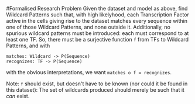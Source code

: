 #Formalised Research Problem
Given the dataset and model as above, find Wildcard Patterns such that,
with high likelyhood, each Transcription Factor active in the cells
giving rise to the dataset matches every sequence within one of those 
Wildcard Patterns, and none outside it. Additionally, no spurious
wildcard patterns must be introduced: each must correspond to at least
one TF. So, there must be a surjective function `f` from TFs to Wildcard
Patterns, and with 
```
matches: Wildcard -> P(Sequence) 
recognizes: TF -> P(Sequence)
```
with the obvious interpretations, we want `matches o f = recognizes`.

Note: `f` should exist, but doesn't have to be known (nor could it be
found in this dataset): The set of wildcards produced should merely be
such that it *can* exist.
